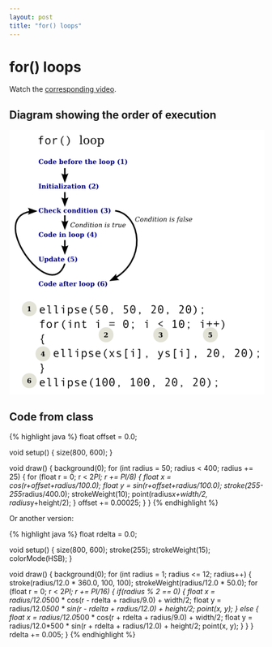 ```yaml
---
layout: post
title: "for() loops"
---
```


# for() loops

Watch the [corresponding video](/videos/2015-09-23-for-loops.html).

## Diagram showing the order of execution

![for loop diagram](/images/for-loop-diagram.png)

## Code from class

{% highlight java %}
float offset = 0.0;

void setup()
{
  size(800, 600);
}

void draw()
{
  background(0);
  for (int radius = 50; radius < 400; radius += 25)
  {
    for (float r = 0; r < 2*PI; r += PI/8)
    {
      float x = cos(r+offset+radius/100.0);
      float y = sin(r+offset+radius/100.0);
      stroke(255-255*radius/400.0);
      strokeWeight(10);
      point(radius*x+width/2, radius*y+height/2);
    }
    offset += 0.00025;
  }
}
{% endhighlight %}

Or another version:

{% highlight java %}
float rdelta = 0.0;

void setup()
{
  size(800, 600);
  stroke(255);
  strokeWeight(15);
  colorMode(HSB);
}

void draw()
{
  background(0);
  for (int radius = 1; radius <= 12; radius++)
  {
    stroke(radius/12.0 * 360.0, 100, 100);
    strokeWeight(radius/12.0 * 50.0);
    for (float r = 0; r < 2*PI; r += PI/16)
    {
      if(radius % 2 == 0)
      {
        float x = radius/12.0*500 * cos(r - rdelta + radius/9.0) + width/2;
        float y = radius/12.0*500 * sin(r - rdelta + radius/12.0) + height/2;
        point(x, y);
      }
      else
      {
        float x = radius/12.0*500 * cos(r + rdelta + radius/9.0) + width/2;
        float y = radius/12.0*500 * sin(r + rdelta + radius/12.0) + height/2;
        point(x, y);
      }
    }
  }
  rdelta += 0.005;
}
{% endhighlight %}
